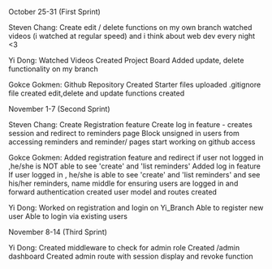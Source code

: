 October 25-31 (First Sprint)

Steven Chang:
Create edit / delete functions on my own branch
watched videos (i watched at regular speed)
and i think about web dev every night <3

Yi Dong:
Watched Videos
Created Project Board
Added update, delete functionality on my branch

Gokce Gokmen:
Github Repository Created
Starter files uploaded
.gitignore file created
edit,delete and update functions created


November 1-7 (Second Sprint)

Steven Chang:
Create Registration feature 
Create log in feature - creates session and redirect to reminders page
Block unsigned in users from accessing reminders and reminder/ pages
start working on github access


Gokce Gokmen:
Added registration feature and redirect
if user not logged in ,he/she is NOT able to see 'create' and 'list reminders'
Added log in feature
If user logged in , he/she is able to see 'create' and 'list reminders' and see his/her reminders, name
middle for ensuring users are logged in and forward authentication created
user model and routes created

Yi Dong:
Worked on registration and login on Yi_Branch
Able to register new user
Able to login via existing users


November 8-14 (Third Sprint)

Yi Dong:
Created middleware to check for admin role
Created /admin dashboard
Created admin route with session display and revoke function